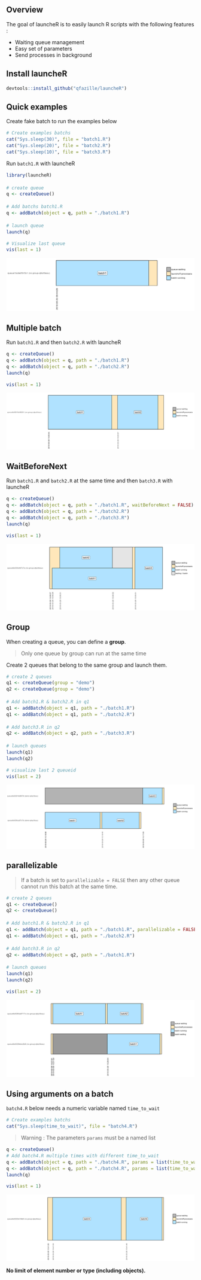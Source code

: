 
<!-- README.md is generated from README.Rmd. Please edit that file -->
Overview
--------

The goal of launcheR is to easily launch R scripts with the following features :

-   Waiting queue management
-   Easy set of parameters
-   Send processes in background

Install launcheR
----------------

``` r
devtools::install_github("qfazille/launcheR")
```

Quick examples
--------------

Create fake batch to run the examples below

``` r
# Create examples batchs
cat("Sys.sleep(30)", file = "batch1.R")
cat("Sys.sleep(20)", file = "batch2.R")
cat("Sys.sleep(10)", file = "batch3.R")
```

Run `batch1.R` with launcheR

``` r
library(launcheR)

# create queue
q <- createQueue()

# Add batchs batch1.R
q <- addBatch(object = q, path = "./batch1.R")

# launch queue
launch(q)
```

``` r
# Visualize last queue
vis(last = 1)
```

![](./tools/README-vis1.png)

Multiple batch
--------------

Run `batch1.R` and then `batch2.R` with launcheR

``` r
q <- createQueue()
q <- addBatch(object = q, path = "./batch1.R")
q <- addBatch(object = q, path = "./batch2.R")
launch(q)
```

``` r
vis(last = 1)
```

![](./tools/README-vis2.png)

WaitBeforeNext
--------------

Run `batch1.R` and `batch2.R` at the same time and then `batch3.R` with launcheR

``` r
q <- createQueue()
q <- addBatch(object = q, path = "./batch1.R", waitBeforeNext = FALSE)
q <- addBatch(object = q, path = "./batch2.R")
q <- addBatch(object = q, path = "./batch3.R")
launch(q)
```

``` r
vis(last = 1)
```

![](./tools/README-vis3.png)

Group
-----

When creating a queue, you can define a **group**.

> Only one queue by group can run at the same time

Create 2 queues that belong to the same group and launch them.

``` r
# create 2 queues
q1 <- createQueue(group = "demo")
q2 <- createQueue(group = "demo")

# Add batch1.R & batch2.R in q1
q1 <- addBatch(object = q1, path = "./batch1.R")
q1 <- addBatch(object = q1, path = "./batch2.R")

# Add batch3.R in q2
q2 <- addBatch(object = q2, path = "./batch3.R")

# launch queues
launch(q1)
launch(q2)
```

``` r
# visualize last 2 queueid
vis(last = 2)
```

![](./tools/README-vis4.png)

parallelizable
--------------

> If a batch is set to `parallelizable = FALSE` then any other queue cannot run this batch at the same time.

``` r
# create 2 queues
q1 <- createQueue()
q2 <- createQueue()

# Add batch1.R & batch2.R in q1
q1 <- addBatch(object = q1, path = "./batch1.R", parallelizable = FALSE)
q1 <- addBatch(object = q1, path = "./batch2.R")

# Add batch3.R in q2
q2 <- addBatch(object = q2, path = "./batch1.R")

# launch queues
launch(q1)
launch(q2)
```

``` r
vis(last = 2)
```

![](./tools/README-vis5.png)

Using arguments on a batch
--------------------------

`batch4.R` below needs a numeric variable named `time_to_wait`

``` r
# Create examples batchs
cat("Sys.sleep(time_to_wait)", file = "batch4.R")
```

> Warning : The parameters `params` must be a named list

``` r
q <- createQueue()
# Add batch4.R multiple times with different time_to_wait
q <- addBatch(object = q, path = "./batch4.R", params = list(time_to_wait = 40))
q <- addBatch(object = q, path = "./batch4.R", params = list(time_to_wait = 20))
launch(q)
```

``` r
vis(last = 1)
```

![](./tools/README-vis6.png)

**No limit of element number or type (including objects).**
